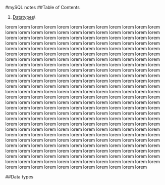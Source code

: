 #mySQL notes
##Table of Contents
1. [Datatypes](#datatypes)\

lorem
lorem
lorem
lorem
lorem
lorem
lorem
lorem
lorem
lorem
lorem
lorem
lorem
lorem
lorem
lorem
lorem
lorem
lorem
lorem
lorem
lorem
lorem
lorem
lorem
lorem
lorem
lorem
lorem
lorem
lorem
lorem
lorem
lorem
lorem
lorem
lorem
lorem
lorem
lorem
lorem
lorem
lorem
lorem
lorem
lorem
lorem
lorem
lorem
lorem
lorem
lorem
lorem
lorem
lorem
lorem
lorem
lorem
lorem
lorem
lorem
lorem
lorem
lorem
lorem
lorem
lorem
lorem
lorem
lorem
lorem
lorem
lorem
lorem
lorem
lorem
lorem
lorem
lorem
lorem
lorem
lorem
lorem
lorem
lorem
lorem
lorem
lorem
lorem
lorem
lorem
lorem
lorem
lorem
lorem
lorem
lorem
lorem
lorem
lorem
lorem
lorem
lorem
lorem
lorem
lorem
lorem
lorem
lorem
lorem
lorem
lorem
lorem
lorem
lorem
lorem
lorem
lorem
lorem
lorem
lorem
lorem
lorem
lorem
lorem
lorem
lorem
lorem
lorem
lorem
lorem
lorem
lorem
lorem
lorem
lorem
lorem
lorem
lorem
lorem
lorem
lorem
lorem
lorem
lorem
lorem
lorem
lorem
lorem
lorem
lorem
lorem
lorem
lorem
lorem
lorem
lorem
lorem
lorem
lorem
lorem
lorem
lorem
lorem
lorem
lorem
lorem
lorem
lorem
lorem
lorem
lorem
lorem
lorem
lorem
lorem
lorem
lorem
lorem
lorem
lorem
lorem
lorem
lorem
lorem
lorem
lorem
lorem
lorem
lorem
lorem
lorem
lorem
lorem
lorem
lorem
lorem
lorem
lorem
lorem
lorem
lorem
lorem
lorem
lorem
lorem
lorem
lorem
lorem
lorem
lorem
lorem
lorem
lorem
lorem
lorem
lorem
lorem
lorem
lorem
lorem
lorem
lorem
lorem
lorem
lorem
lorem
lorem
lorem
lorem
lorem
lorem
lorem
lorem
lorem
lorem
lorem
lorem
lorem
lorem
lorem
lorem
lorem
lorem
lorem
lorem
lorem
lorem
lorem
lorem
lorem
lorem
lorem
lorem
lorem
lorem
lorem
lorem
lorem
lorem
lorem
lorem
lorem
lorem
lorem
lorem
lorem
lorem
lorem
lorem
lorem
lorem
lorem
lorem
lorem
lorem
lorem
lorem
lorem
lorem
lorem
lorem
lorem
lorem
lorem
lorem
lorem
lorem
lorem
lorem
lorem
lorem
lorem
lorem
lorem
lorem
lorem
lorem
lorem
lorem
lorem
lorem
lorem
lorem
lorem
lorem
lorem
lorem
lorem
lorem
lorem
lorem
lorem
lorem
lorem
lorem
lorem
lorem
lorem
lorem
lorem
lorem
lorem

<a name="datatypes"></a>
##Data types
